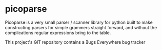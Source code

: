 # picoparse
Picoparse is a very small parser / scanner library for python built to make constructing parsers for simple grammers straight forward, and without the complications regular expressions bring to the table.

This project's GIT repository contains a Bugs Everywhere bug tracker